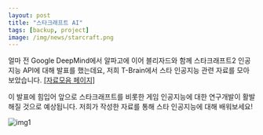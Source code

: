 ```yaml
---
layout: post
title: "스타크래프트 AI"
tags: [backup, project]
image: /img/news/starcraft.png
---
```


얼마 전 Google DeepMind에서 알파고에 이어 블리자드와 함께 스타크래프트2 인공지능 API에 대해 발표를 했는데요, 저희 T-Brain에서 스타 인공지능 관련 자료를 모아보았습니다. [[자료모음 페이지]](https://sktbrain.github.io/awesome-starcraftAI/)

이 발표에 힘입어 앞으로 스타크래프트를 비롯한 게임 인공지능에 대한 연구개발이 활발해질 것으로 예상됩니다. 저희가 작성한 자료를 통해 스타 인공지능에 대해 배워보세요!

![img1](/img/news/starcraft_1.jpg) <!-- .element width="50%" -->

